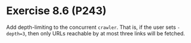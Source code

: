 # Exercise 8.6 (P243)

Add depth-limiting to the concurrent `crawler`.
That is, if the user sets `-depth=3`, then only URLs reachable by at most three links will be fetched.
